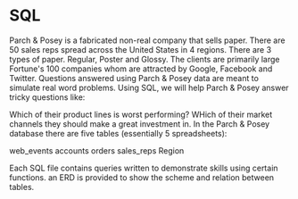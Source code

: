 # SQL

Parch & Posey is a fabricated non-real company that sells paper. There are 50 sales reps spread across the United States in 4 regions. There are 3 types of paper. Regular, Poster and Glossy. The clients are primarily large Fortune's 100 companies whom are attracted by Google, Facebook and Twitter. Questions answered using Parch & Posey data are meant to simulate real word problems. Using SQL, we will help Parch & Posey answer tricky questions like:

Which of their product lines is worst performing?
WHich of their market channels they should make a great investment in.
In the Parch & Posey database there are five tables (essentially 5 spreadsheets):

web_events
accounts
orders
sales_reps
Region

Each SQL file contains queries written to demonstrate skills using certain functions. an ERD is provided to show the scheme and relation between tables.

